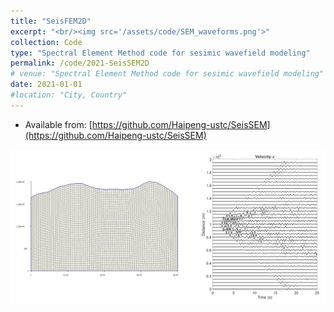 ```yaml
---
title: "SeisFEM2D"
excerpt: "<br/><img src='/assets/code/SEM_waveforms.png'>"
collection: Code
type: "Spectral Element Method code for sesimic wavefield modeling"
permalink: /code/2021-SeisSEM2D
# venue: "Spectral Element Method code for sesimic wavefield modeling"
date: 2021-01-01
#location: "City, Country"
---
```


* Available from: [https://github.com/Haipeng-ustc/SeisSEM](https://github.com/Haipeng-ustc/SeisSEM)

![image](/assets/code/SEM_waveforms.png)

